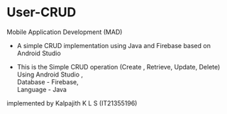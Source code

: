 # User-CRUD
Mobile Application Development (MAD) <br/>
- A simple CRUD implementation using Java and Firebase based on Android Studio <br>

- This is the Simple CRUD operation (Create , Retrieve, Update, Delete)
Using Android Studio , <br>
Database - Firebase, <br>
Language - Java

implemented by 
 Kalpajith K L S (IT21355196)
